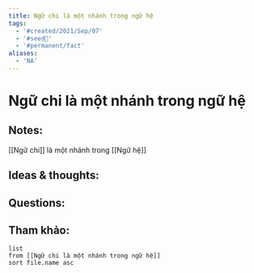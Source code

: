 ```yaml
---
title: Ngữ chi là một nhánh trong ngữ hệ
tags:
  - '#created/2021/Sep/07'
  - '#seed🥜'
  - '#permanent/fact'
aliases:
  - 'NA'
---
```

# Ngữ chi là một nhánh trong ngữ hệ

## Notes:
[[Ngữ chi]] là một nhánh trong [[Ngữ hệ]]

## Ideas & thoughts:

## Questions:


## Tham khảo:
```dataview
list
from [[Ngữ chi là một nhánh trong ngữ hệ]]
sort file.name asc
```